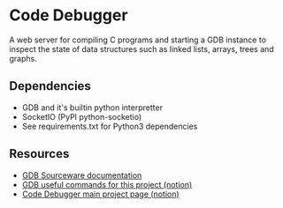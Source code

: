 # Code Debugger

A web server for compiling C programs and starting a GDB instance to inspect the state of data structures such as linked lists, arrays, trees and graphs.

## Dependencies

- GDB and it's builtin python interpretter
- SocketIO (PyPI python-socketio)
- See requirements.txt for Python3 dependencies

## Resources

- [GDB Sourceware documentation](https://sourceware.org/gdb/download/onlinedocs/gdb/index.html#Top)
- [GDB useful commands for this project (notion)](https://www.notion.so/structs/GDB-research-e142316cf7854b35a4c096a912398655?pvs=4)
- [Code Debugger main project page (notion)](https://www.notion.so/structs/Code-Debugger-844a3f9d39ac42bb8782038fcd13f7ad?pvs=4)

